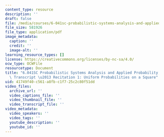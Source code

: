 ```yaml
---
content_type: resource
description: ''
draft: false
file: /media/courses/6-041sc-probabilistic-systems-analysis-and-applied-probability-fall-2013/41749f40c561a8fbc1f725c2c80f51dd_MIT6_041SCF13_Uniform_Probabilities_on_a_Square_300k.pdf
file_size: 581926
file_type: application/pdf
image_metadata:
  caption: ''
  credit: ''
  image-alt: ''
learning_resource_types: []
license: https://creativecommons.org/licenses/by-nc-sa/4.0/
ocw_type: OCWFile
resourcetype: Document
title: "6.041SC Probabilistic Systems Analysis and Applied Probability, Fall 2013\
  \ Transcript \u2013 Recitation 1: Uniform Probabilities on a Square"
uid: 41749f40-c561-a8fb-c1f7-25c2c80f51dd
video_files:
  archive_url: ''
  video_captions_file: ''
  video_thumbnail_file: ''
  video_transcript_file: ''
video_metadata:
  video_speakers: ''
  video_tags: ''
  youtube_description: ''
  youtube_id: ''
---
```


